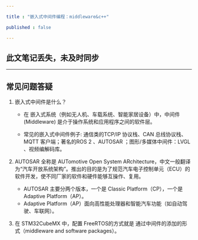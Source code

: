 ```yaml
---

title : "嵌入式中间件编程：middleware&c++"

published : false

---
```


## 此文笔记丢失，未及时同步

---

## 常见问题答疑

1. 嵌入式中间件是什么？

    - 在 嵌入式系统（例如无人机、车载系统、智能家居设备）中，中间件 (Middleware) 是介于操作系统和应用程序之间的软件层。

    - 常见的嵌入式中间件例子: 通信类的TCP/IP 协议栈、CAN 总线协议栈、MQTT 客户端；著名的ROS 2 、AUTOSAR ；图形/多媒体中间件：LVGL 、视频编解码库。
2. AUTOSAR 全称是 AUTomotive Open System ARchitecture，中文一般翻译为“汽车开放系统架构”。推出的目的是为了规范汽车电子控制单元（ECU）的软件开发，使不同厂家的软件和硬件能够互操作、复用。

    - AUTOSAR 主要分两个版本，一个是 Classic Platform（CP），一个是 Adaptive Platform（AP）。
    - Adaptive Platform（AP）面向高性能处理器和智能汽车功能（如自动驾驶、车联网）。
3. 在 STM32CubeMX 中，配置 FreeRTOS的方式就是 通过中间件的添加的形式（middleware and software packages）。 


